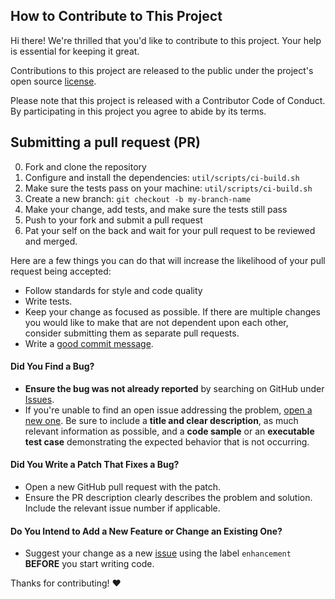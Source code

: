 [issues]: https://github.com/bitofcode/aviation-edge-com-java-sdk/issues
[new-issue]: https://github.com/bitofcode/aviation-edge-com-java-sdk/issues/new
[license]: https://gist.githubusercontent.com/wassimakachi/5bdf7cb56038c6ee4b97e9aaef265187/raw/1934d195b4fdb3a39234f89caaa3b5399f966731/MIT-License

## How to Contribute to This Project

Hi there! We're thrilled that you'd like to contribute to this project. Your help is essential for keeping it great.

Contributions to this project are released to the public under the project's open source [license](license).

Please note that this project is released with a Contributor Code of Conduct. By participating in this project you agree to abide by its terms.


## Submitting a pull request (PR)

0. Fork and clone the repository
0. Configure and install the dependencies: `util/scripts/ci-build.sh`
0. Make sure the tests pass on your machine: `util/scripts/ci-build.sh`
0. Create a new branch: `git checkout -b my-branch-name`
0. Make your change, add tests, and make sure the tests still pass
0. Push to your fork and submit a pull request
0. Pat your self on the back and wait for your pull request to be reviewed and merged.

Here are a few things you can do that will increase the likelihood of your pull request being accepted:

- Follow standards for style and code quality
- Write tests.
- Keep your change as focused as possible. If there are multiple changes you would like to make that are not dependent upon each other, consider submitting them as separate pull requests.
- Write a [good commit message](http://tbaggery.com/2008/04/19/a-note-about-git-commit-messages.html).


#### **Did You Find a Bug?**

  * **Ensure the bug was not already reported** by searching on GitHub under [Issues](issues).
  * If you're unable to find an open issue addressing the problem, [open a new one](new-issue). Be sure to include a **title and clear description**, as much relevant information as possible, and a **code sample** or an **executable test case** demonstrating the expected behavior that is not occurring.

#### **Did You Write a Patch That Fixes a Bug?**

  * Open a new GitHub pull request with the patch.
  * Ensure the PR description clearly describes the problem and solution. Include the relevant issue number if applicable.

#### **Do You Intend to Add a New Feature or Change an Existing One?**

  * Suggest your change as a new [issue](new-issue) using the label `enhancement` **BEFORE** you start writing code.

Thanks for contributing! :heart:
